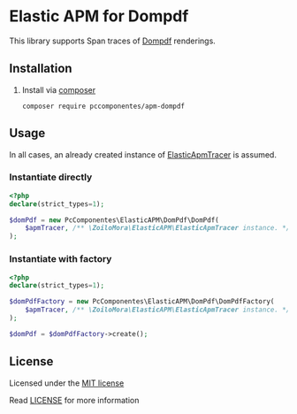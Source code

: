 # Elastic APM for Dompdf

This library supports Span traces of [Dompdf](https://github.com/dompdf/dompdf) renderings.

## Installation

1) Install via [composer](https://getcomposer.org/)

    ```shell script
    composer require pccomponentes/apm-dompdf
    ```

## Usage

In all cases, an already created instance of [ElasticApmTracer](https://github.com/zoilomora/elastic-apm-agent-php) is assumed.

### Instantiate directly

```php
<?php
declare(strict_types=1);

$domPdf = new PcComponentes\ElasticAPM\DomPdf\DomPdf(
    $apmTracer, /** \ZoiloMora\ElasticAPM\ElasticApmTracer instance. */
);
```

### Instantiate with factory

```php
<?php
declare(strict_types=1);

$domPdfFactory = new PcComponentes\ElasticAPM\DomPdf\DomPdfFactory(
    $apmTracer, /** \ZoiloMora\ElasticAPM\ElasticApmTracer instance. */
);

$domPdf = $domPdfFactory->create();
```

## License
Licensed under the [MIT license](http://opensource.org/licenses/MIT)

Read [LICENSE](LICENSE) for more information
